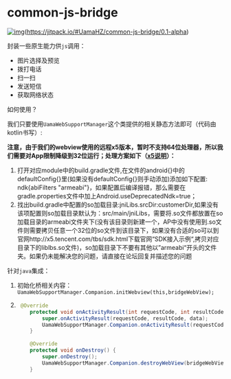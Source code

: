 # common-js-bridge

[![img](https://jitpack.io/v/UamaHZ/common-js-bridge.svg)](https://jitpack.io/#)(https://jitpack.io/#UamaHZ/common-js-bridge/0.1-alpha)

封装一些原生能力供`js`调用：

- 图片选择及预览
- 拨打电话
- 扫一扫
- 发送短信
- 获取网络状态

如何使用？

我们只要使用`UamaWebSupportManager`这个类提供的相关静态方法即可（代码由kotlin书写）:

**注意，由于我们的webview使用的远程x5版本，暂时不支持64位处理器，所以我们需要对App限制降级到32位运行；处理方案如下（[x5说明](https://x5.tencent.com/tbs/technical.html#/detail/sdk/1/34cf1488-7dc2-41ca-a77f-0014112bcab7)）：**

1. 打开对应module中的build.gradle文件,在文件的android{}中的defaultConfig{}里(如果没有defaultConfig{}则手动添加)添加如下配置: ndk{abiFilters "armeabi"}，如果配置后编译报错，那么需要在gradle.properties文件中加上Android.useDeprecatedNdk=true；
2. 找出build.gradle中配置的so加载目录:jniLibs.srcDir:customerDir,如果没有该项配置则so加载目录默认为：src/main/jniLibs，需要将.so文件都放置在so加载目录的armeabi文件夹下(没有该目录则新建一个，AP中没有使用到.so文件则需要拷贝任意一个32位的so文件到该目录下，如果没有合适的so可以到官网http://x5.tencent.com/tbs/sdk.html下载官网“SDK接入示例“,拷贝对应目录下的liblbs.so文件)，so加载目录下不要有其他以”armeabi“开头的文件夹。如果仍未能解决您的问题，请直接在论坛回复并描述您的问题 

针对`java`集成：

1. 初始化桥相关内容：`UamaWebSupportManager.Companion.initWebview(this,bridgeWebView);`

2. ```java
    @Override
       protected void onActivityResult(int requestCode, int resultCode, @Nullable Intent data) {
           super.onActivityResult(requestCode, resultCode, data);
           UamaWebSupportManager.Companion.onActivityResult(requestCode,resultCode,data,this);
       }
       
       @Override
       protected void onDestroy() {
           super.onDestroy();
           UamaWebSupportManager.Companion.destroyWebView(bridgeWebView);
       }
    ```
